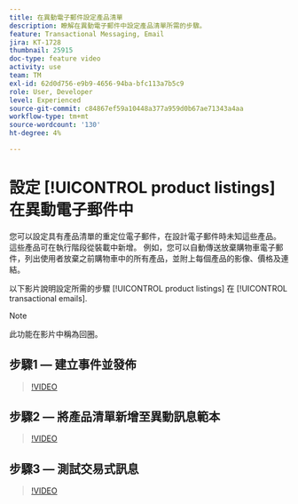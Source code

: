 ```yaml
---
title: 在異動電子郵件設定產品清單
description: 瞭解在異動電子郵件中設定產品清單所需的步驟。
feature: Transactional Messaging, Email
jira: KT-1728
thumbnail: 25915
doc-type: feature video
activity: use
team: TM
exl-id: 62d0d756-e9b9-4656-94ba-bfc113a7b5c9
role: User, Developer
level: Experienced
source-git-commit: c84867ef59a10448a377a959d0b67ae71343a4aa
workflow-type: tm+mt
source-wordcount: '130'
ht-degree: 4%

---
```


# 設定 [!UICONTROL product listings] 在異動電子郵件中

您可以設定具有產品清單的重定位電子郵件，在設計電子郵件時未知這些產品。 這些產品可在執行階段從裝載中新增。 例如，您可以自動傳送放棄購物車電子郵件，列出使用者放棄之前購物車中的所有產品，並附上每個產品的影像、價格及連結。

以下影片說明設定所需的步驟 [!UICONTROL product listings] 在 [!UICONTROL transactional emails].

>[!NOTE]
>
>此功能在影片中稱為回圈。

## 步驟1 — 建立事件並發佈

>[!VIDEO](https://video.tv.adobe.com/v/25914?quality=12&learn=on)

## 步驟2 — 將產品清單新增至異動訊息範本

>[!VIDEO](https://video.tv.adobe.com/v/25915?quality=12&learn=on)

## 步驟3 — 測試交易式訊息

>[!VIDEO](https://video.tv.adobe.com/v/25916?quality=12&learn=on)
